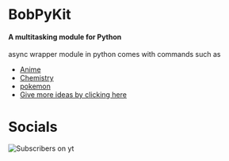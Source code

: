 # BobPyKit
#### A multitasking module for Python 
async wrapper module in python
comes with commands such as
- [Anime](https://myanimelist.com)
- [Chemistry](https://iamaayushmishra.github.io)
- [pokemon](https://pokeapi)
- [Give more ideas by clicking here](https://discord.gg/dhjcqG7UHn)

# Socials

![Subscribers on yt](https://img.shields.io/youtube/channel/subscribers/UCpgM9owsF0bikUtKtbWWeSw?label=TOP%20POINT%2010&style=social)
